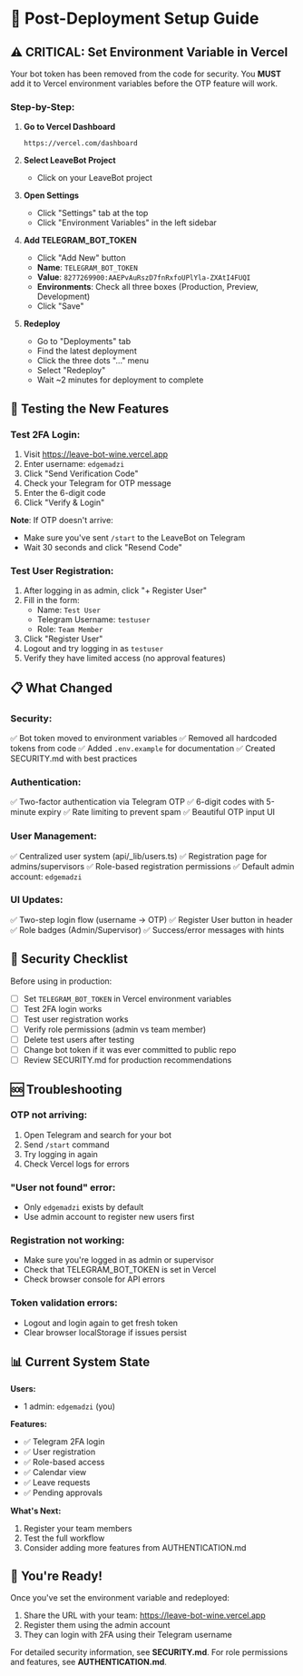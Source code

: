 # 🚀 Post-Deployment Setup Guide

## ⚠️ CRITICAL: Set Environment Variable in Vercel

Your bot token has been removed from the code for security. You **MUST** add it to Vercel environment variables before the OTP feature will work.

### Step-by-Step:

1. **Go to Vercel Dashboard**
   ```
   https://vercel.com/dashboard
   ```

2. **Select LeaveBot Project**
   - Click on your LeaveBot project

3. **Open Settings**
   - Click "Settings" tab at the top
   - Click "Environment Variables" in the left sidebar

4. **Add TELEGRAM_BOT_TOKEN**
   - Click "Add New" button
   - **Name**: `TELEGRAM_BOT_TOKEN`
   - **Value**: `8277269900:AAEPvAuRszD7fnRxfoUPlYla-ZXAtI4FUQI`
   - **Environments**: Check all three boxes (Production, Preview, Development)
   - Click "Save"

5. **Redeploy**
   - Go to "Deployments" tab
   - Find the latest deployment
   - Click the three dots "..." menu
   - Select "Redeploy"
   - Wait ~2 minutes for deployment to complete

## 🎯 Testing the New Features

### Test 2FA Login:

1. Visit https://leave-bot-wine.vercel.app
2. Enter username: `edgemadzi`
3. Click "Send Verification Code"
4. Check your Telegram for OTP message
5. Enter the 6-digit code
6. Click "Verify & Login"

**Note**: If OTP doesn't arrive:
- Make sure you've sent `/start` to the LeaveBot on Telegram
- Wait 30 seconds and click "Resend Code"

### Test User Registration:

1. After logging in as admin, click "+ Register User"
2. Fill in the form:
   - Name: `Test User`
   - Telegram Username: `testuser`
   - Role: `Team Member`
3. Click "Register User"
4. Logout and try logging in as `testuser`
5. Verify they have limited access (no approval features)

## 📋 What Changed

### Security:
✅ Bot token moved to environment variables
✅ Removed all hardcoded tokens from code
✅ Added `.env.example` for documentation
✅ Created SECURITY.md with best practices

### Authentication:
✅ Two-factor authentication via Telegram OTP
✅ 6-digit codes with 5-minute expiry
✅ Rate limiting to prevent spam
✅ Beautiful OTP input UI

### User Management:
✅ Centralized user system (api/_lib/users.ts)
✅ Registration page for admins/supervisors
✅ Role-based registration permissions
✅ Default admin account: `edgemadzi`

### UI Updates:
✅ Two-step login flow (username → OTP)
✅ Register User button in header
✅ Role badges (Admin/Supervisor)
✅ Success/error messages with hints

## 🔐 Security Checklist

Before using in production:

- [ ] Set `TELEGRAM_BOT_TOKEN` in Vercel environment variables
- [ ] Test 2FA login works
- [ ] Test user registration works
- [ ] Verify role permissions (admin vs team member)
- [ ] Delete test users after testing
- [ ] Change bot token if it was ever committed to public repo
- [ ] Review SECURITY.md for production recommendations

## 🆘 Troubleshooting

### OTP not arriving:
1. Open Telegram and search for your bot
2. Send `/start` command
3. Try logging in again
4. Check Vercel logs for errors

### "User not found" error:
- Only `edgemadzi` exists by default
- Use admin account to register new users first

### Registration not working:
- Make sure you're logged in as admin or supervisor
- Check that TELEGRAM_BOT_TOKEN is set in Vercel
- Check browser console for API errors

### Token validation errors:
- Logout and login again to get fresh token
- Clear browser localStorage if issues persist

## 📊 Current System State

**Users:**
- 1 admin: `edgemadzi` (you)

**Features:**
- ✅ Telegram 2FA login
- ✅ User registration
- ✅ Role-based access
- ✅ Calendar view
- ✅ Leave requests
- ✅ Pending approvals

**What's Next:**
1. Register your team members
2. Test the full workflow
3. Consider adding more features from AUTHENTICATION.md

## 🎉 You're Ready!

Once you've set the environment variable and redeployed:
1. Share the URL with your team: https://leave-bot-wine.vercel.app
2. Register them using the admin account
3. They can login with 2FA using their Telegram username

For detailed security information, see **SECURITY.md**.
For role permissions and features, see **AUTHENTICATION.md**.
